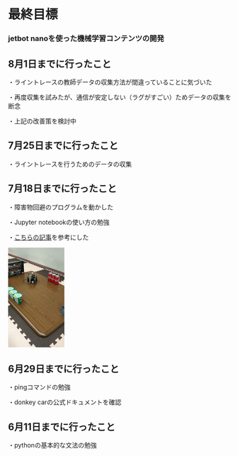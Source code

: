 # 最終目標
### jetbot nanoを使った機械学習コンテンツの開発

## 8月1日までに行ったこと
・ライントレースの教師データの収集方法が間違っていることに気づいた

・再度収集を試みたが、通信が安定しない（ラグがすごい）ためデータの収集を断念

・上記の改善策を検討中

## 7月25日までに行ったこと
・ライントレースを行うためのデータの収集

## 7月18日までに行ったこと
・障害物回避のプログラムを動かした

・Jupyter notebookの使い方の勉強

・[こちらの記事](https://www.ogis-ri.co.jp/otc/hiroba/technical/lets-try-jetbot/part4.html)を参考にした

![demo](firstdemo.gif)

## 6月29日までに行ったこと
・pingコマンドの勉強

・donkey carの公式ドキュメントを確認
## 6月11日までに行ったこと
・pythonの基本的な文法の勉強

